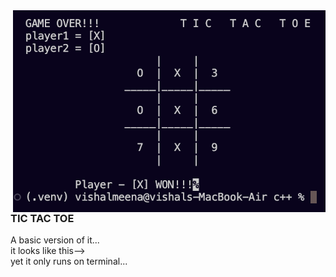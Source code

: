 <img width="500" alt="game" src="view.png" align="right" >
<h3>TIC TAC TOE</h3>
A basic version of it...<br>
it looks like this--><br>
yet it only runs on terminal...
